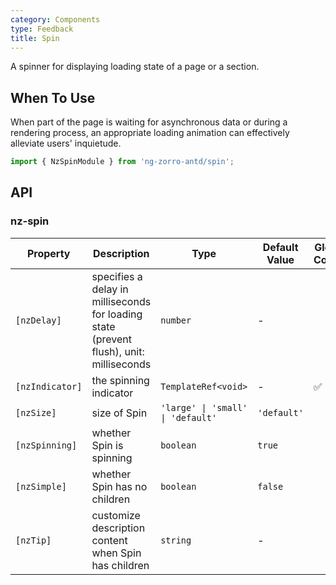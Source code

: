 ```yaml
---
category: Components
type: Feedback
title: Spin
---
```


A spinner for displaying loading state of a page or a section.

## When To Use

When part of the page is waiting for asynchronous data or during a rendering process, an appropriate loading animation can effectively alleviate users' inquietude.

```ts
import { NzSpinModule } from 'ng-zorro-antd/spin';
```

## API

### nz-spin

| Property | Description | Type | Default Value | Global Config |
| -------- | ----------- | ---- | ------------- | ------------- |
| `[nzDelay]` | specifies a delay in milliseconds for loading state (prevent flush), unit: milliseconds | `number` | - |
| `[nzIndicator]` | the spinning indicator | `TemplateRef<void>` | - | ✅ |
| `[nzSize]` | size of Spin | `'large' \| 'small' \| 'default'` | `'default'` |
| `[nzSpinning]` | whether Spin is spinning | `boolean` | `true` |
| `[nzSimple]` | whether Spin has no children | `boolean` | `false` |
| `[nzTip]` | customize description content when Spin has children | `string` | - |
